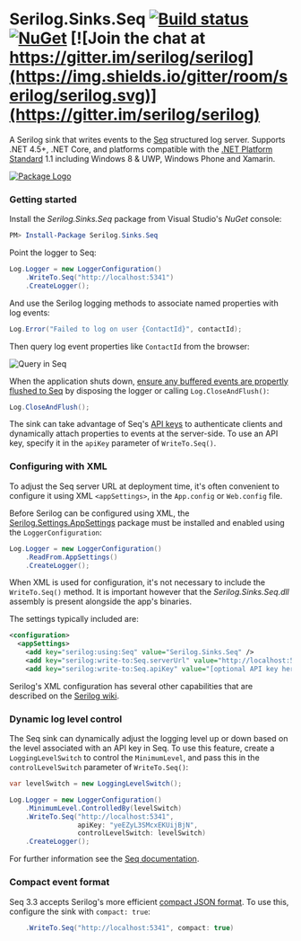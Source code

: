 # Serilog.Sinks.Seq [![Build status](https://ci.appveyor.com/api/projects/status/t7qdv68pej6inukl/branch/master?svg=true)](https://ci.appveyor.com/project/serilog/serilog-sinks-seq/branch/master) [![NuGet](https://img.shields.io/nuget/v/Serilog.Sinks.Seq.svg)](https://nuget.org/packages/serilog.sinks.seq) [![Join the chat at https://gitter.im/serilog/serilog](https://img.shields.io/gitter/room/serilog/serilog.svg)](https://gitter.im/serilog/serilog)

A Serilog sink that writes events to the [Seq](https://getseq.net) structured log server. Supports .NET 4.5+, .NET Core, and platforms compatible with the [.NET Platform Standard](https://github.com/dotnet/corefx/blob/master/Documentation/architecture/net-platform-standard.md) 1.1 including Windows 8 & UWP, Windows Phone and Xamarin.

[![Package Logo](http://serilog.net/images/serilog-sink-seq-nuget.png)](http://nuget.org/packages/serilog.sinks.seq)

### Getting started

Install the _Serilog.Sinks.Seq_ package from Visual Studio's _NuGet_ console:

```powershell
PM> Install-Package Serilog.Sinks.Seq
```

Point the logger to Seq:

```csharp
Log.Logger = new LoggerConfiguration()
    .WriteTo.Seq("http://localhost:5341")
    .CreateLogger();
```

And use the Serilog logging methods to associate named properties with log events:

```csharp
Log.Error("Failed to log on user {ContactId}", contactId);
```

Then query log event properties like `ContactId` from the browser:

![Query in Seq](https://nblumhardt.github.io/images/seq-sink-screenshot.png)

When the application shuts down, [ensure any buffered events are propertly flushed to Seq](http://blog.merbla.com/2016/07/06/serilog-log-closeandflush/) by disposing the logger or calling `Log.CloseAndFlush()`:

```csharp
Log.CloseAndFlush();
```

The sink can take advantage of Seq's [API keys](http://docs.getseq.net/docs/api-keys) to authenticate clients and dynamically attach properties to events at the server-side. To use an API key, specify it in the `apiKey` parameter of `WriteTo.Seq()`.

### Configuring with XML

To adjust the Seq server URL at deployment time, it's often convenient to configure it using XML `<appSettings>`, in the `App.config` or `Web.config` file.

Before Serilog can be configured using XML, the [Serilog.Settings.AppSettings](https://nuget.org/packages/serilog.settings.appsettings) package must be installed and enabled using the `LoggerConfiguration`:

```csharp
Log.Logger = new LoggerConfiguration()
    .ReadFrom.AppSettings()
    .CreateLogger();
```

When XML is used for configuration, it's not necessary to include the `WriteTo.Seq()` method. It is important however that the _Serilog.Sinks.Seq.dll_ assembly is present alongside the app's binaries.

The settings typically included are:

```xml
<configuration>
  <appSettings>
    <add key="serilog:using:Seq" value="Serilog.Sinks.Seq" />
    <add key="serilog:write-to:Seq.serverUrl" value="http://localhost:5341" />
    <add key="serilog:write-to:Seq.apiKey" value="[optional API key here]" />
```

Serilog's XML configuration has several other capabilities that are described on the [Serilog wiki](https://github.com/serilog/serilog/wiki/AppSettings).

### Dynamic log level control

The Seq sink can dynamically adjust the logging level up or down based on the level associated with an API key in Seq. To use this feature, create a `LoggingLevelSwitch` to control the `MinimumLevel`, and pass this in the `controlLevelSwitch` parameter of `WriteTo.Seq()`:

```csharp
var levelSwitch = new LoggingLevelSwitch();

Log.Logger = new LoggerConfiguration()
    .MinimumLevel.ControlledBy(levelSwitch)
    .WriteTo.Seq("http://localhost:5341",
                 apiKey: "yeEZyL3SMcxEKUijBjN",
                 controlLevelSwitch: levelSwitch)
    .CreateLogger();
```

For further information see the [Seq documentation](http://docs.getseq.net/docs/using-serilog#dynamic-level-control).

### Compact event format

Seq 3.3 accepts Serilog's more efficient [compact JSON format](https://github.com/serilog/serilog-formatting-compact/). To use this, configure the sink with `compact: true`:

```csharp
    .WriteTo.Seq("http://localhost:5341", compact: true)
```
